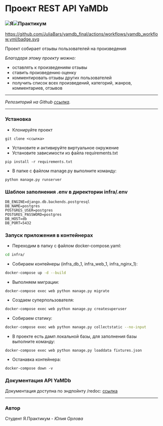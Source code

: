 # Проект REST API YaMDb

### ![Я](https://yastatic.net/q/logoaas/v2/Яндекс.svg?circle=black&color=000&first=white)![Практикум](https://yastatic.net/q/logoaas/v2/Практикум.svg?color=000)

<https://github.com/JuliaBars/yamdb_final/actions/workflows/yamdb_workflow.yml/badge.svg>

Проект собирает отзывы пользователей на произведения

_Благодаря этому проекту можно:_

- оставлять к произведениям отзывы
- ставить произведению оценку
- комментировать отзывы других пользователей
- получить список всех произведений, категорий, жанров, комментариев, отзывов

***
_Репозиторий на Github [ссылка](https://github.com/JuliaBars/api_yamdb)._
***

### Установка

- Клонируйте проект

```
git clone <ссылка>
```

- Установите и активируйте виртуальное окружение
- Установите зависимости из файла requirements.txt

```
pip install -r requirements.txt
```

- В папке с файлом manage.py выполните команду:

```
python manage.py runserver
```

### Шаблон заполнения .env в директории infra/.env

```
DB_ENGINE=django.db.backends.postgresql
DB_NAME=postgres
POSTGRES_USER=postgres
POSTGRES_PASSWORD=postgres
DB_HOST=db
DB_PORT=5432
```

### Запуск приложения в контейнерах

- Переходим в папку с файлом docker-compose.yaml:

```bash
cd infra/
```

- Собираем контейнеры (infra_db_1, infra_web_1, infra_nginx_1):

```bash
docker-compose up -d --build
```

- Выполняем миграции:

```
docker-compose exec web python manage.py migrate
```

- Создаем суперпользователя:

```bash
docker-compose exec web python manage.py createsuperuser
```

- Собираем статику:

```bash
docker-compose exec web python manage.py collectstatic --no-input
```

- В проекте есть дамп локальной базы, для заполнения базы выполните команду:

```
docker-compose exec web python manage.py loaddata fixtures.json
```

- Останавка контейнера:

```
docker-compose down -v
```

### Документация API YaMDb

Документация доступна по эндпойнту /redoc:  [ссылка](http://localhost/redoc/)

___

### Автор

Студент Я.Практикум - _Юлия Орлова_
